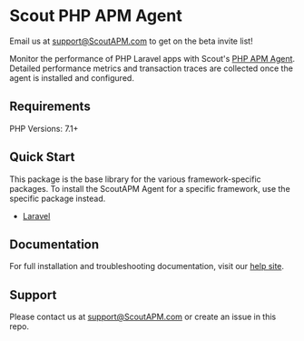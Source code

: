 # Scout PHP APM Agent

Email us at support@ScoutAPM.com to get on the beta invite list!

Monitor the performance of PHP Laravel apps with Scout's 
[PHP APM Agent](https://www.scoutapm.com).
Detailed performance metrics and transaction traces are collected once the
agent is installed and configured.


## Requirements

PHP Versions: 7.1+

## Quick Start

This package is the base library for the various framework-specific packages.
To install the ScoutAPM Agent for a specific framework, use the specific
package instead.

* [Laravel](https://github.com/scoutapp/scoutapm-laravel)

## Documentation

For full installation and troubleshooting documentation, visit our
[help site](http://docs.scoutapm.com/#php-agent).

## Support

Please contact us at support@ScoutAPM.com or create an issue in this repo.
